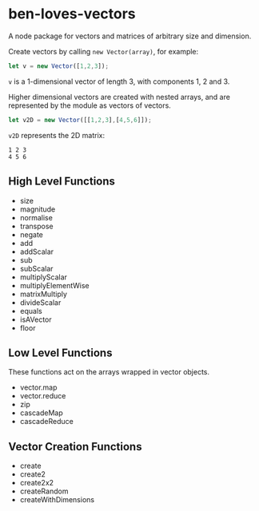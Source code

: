 # ben-loves-vectors
A node package for vectors and matrices of arbitrary size and dimension.

Create vectors by calling `new Vector(array)`, for example:

```javascript
let v = new Vector([1,2,3]);
```
`v` is a 1-dimensional vector of length 3, with components 1, 2 and 3.

Higher dimensional vectors are created with nested arrays, and are represented by the module as vectors of vectors.

```javascript
let v2D = new Vector([[1,2,3],[4,5,6]]);
```
`v2D` represents the 2D matrix:
```
1 2 3
4 5 6
```

## High Level Functions

* size
* magnitude
* normalise
* transpose
* negate
* add
* addScalar
* sub
* subScalar
* multiplyScalar
* multiplyElementWise
* matrixMultiply
* divideScalar
* equals
* isAVector
* floor


## Low Level Functions

These functions act on the arrays wrapped in vector objects.

* vector.map
* vector.reduce
* zip
* cascadeMap
* cascadeReduce

## Vector Creation Functions

* create
* create2
* create2x2
* createRandom
* createWithDimensions
